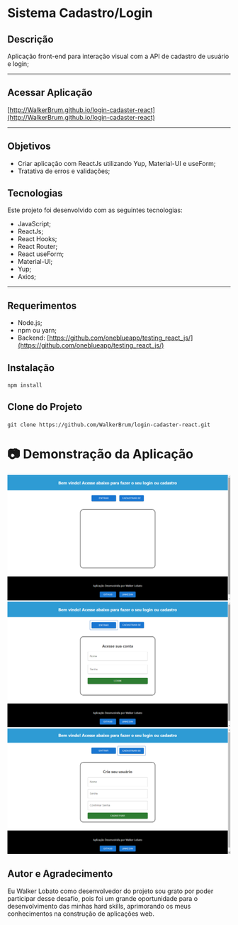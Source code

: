# **Sistema Cadastro/Login** 

## **Descrição**
Aplicação front-end para interação visual com a API de cadastro de usuário e login;

<hr>

## **Acessar Aplicação**
[http://WalkerBrum.github.io/login-cadaster-react](http://WalkerBrum.github.io/login-cadaster-react)

<hr>

## **Objetivos**
- Criar aplicação com ReactJs utilizando Yup, Material-UI e useForm;
- Tratativa de erros e validações;

## **Tecnologias**
Este projeto foi desenvolvido com as seguintes tecnologias: 
- JavaScript;
- ReactJs;
- React Hooks;
- React Router;
- React useForm;
- Material-UI;
- Yup;
- Axios;

<hr>

## **Requerimentos**
- Node.js;
- npm ou yarn;
- Backend: [https://github.com/oneblueapp/testing_react_js/](https://github.com/oneblueapp/testing_react_js/)

## **Instalação**
`npm install`

## **Clone do Projeto**
`git clone https://github.com/WalkerBrum/login-cadaster-react.git`

# 📷 Demonstração da Aplicação

<img src="src/Images/page-home.png" title="Print screen da aplicação da home"/>
<img src="src/Images/page-login.png" title="Print screen da aplicação de login"/>
<img src="src/Images/page-cadaster.png" title="Print screen da aplicação de cadastro"/>


## **Autor e Agradecimento**
Eu Walker Lobato como desenvolvedor do projeto sou grato por poder participar desse desafio, pois foi um grande oportunidade para o desenvolvimento das minhas hard skills, aprimorando os meus conhecimentos na construção de aplicações web.


